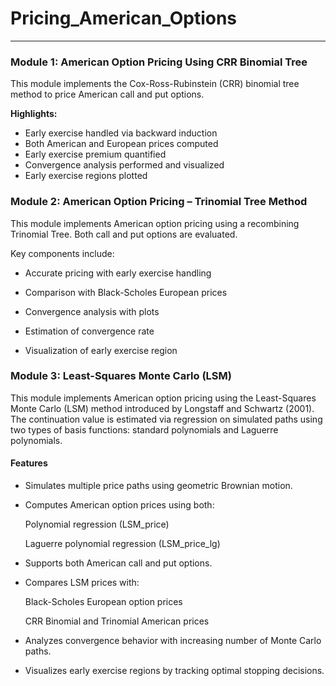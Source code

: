 # Pricing_American_Options

---

### Module 1: American Option Pricing Using CRR Binomial Tree

This module implements the Cox-Ross-Rubinstein (CRR) binomial tree method to price American call and put options.

**Highlights:**
- Early exercise handled via backward induction
- Both American and European prices computed
- Early exercise premium quantified
- Convergence analysis performed and visualized
- Early exercise regions plotted

### Module 2: American Option Pricing – Trinomial Tree Method
This module implements American option pricing using a recombining Trinomial Tree. Both call and put options are evaluated.

Key components include:

- Accurate pricing with early exercise handling

- Comparison with Black-Scholes European prices

- Convergence analysis with plots

- Estimation of convergence rate

- Visualization of early exercise region

### Module 3: Least-Squares Monte Carlo (LSM)
This module implements American option pricing using the Least-Squares Monte Carlo (LSM) method introduced by Longstaff and Schwartz (2001). The continuation value is estimated via regression on simulated paths using two types of basis functions: standard polynomials and Laguerre polynomials.

#### Features
- Simulates multiple price paths using geometric Brownian motion.

- Computes American option prices using both:

   Polynomial regression (LSM_price)

   Laguerre polynomial regression (LSM_price_lg)

- Supports both American call and put options.

- Compares LSM prices with:

  Black-Scholes European option prices

  CRR Binomial and Trinomial American prices

- Analyzes convergence behavior with increasing number of Monte Carlo paths.

- Visualizes early exercise regions by tracking optimal stopping decisions.


